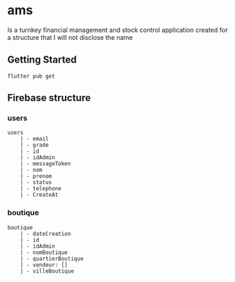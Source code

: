 # ams

Is a turnkey financial management and stock control application created for a structure that I will not disclose the name

## Getting Started
```
flutter pub get 
```
## Firebase structure
### users
```
users 
    | - email
    | - grade
    | - id
    | - idAdmin
    | - messageToken
    | - nom 
    | - prenom
    | - status
    | - telephone
    | - CreateAt
```
### boutique
```
boutique 
    | - dateCreation
    | - id
    | - idAdmin
    | - nomBoutique
    | - quartierBoutique
    | - vendeur: []
    | - villeBoutique
  
```


  


